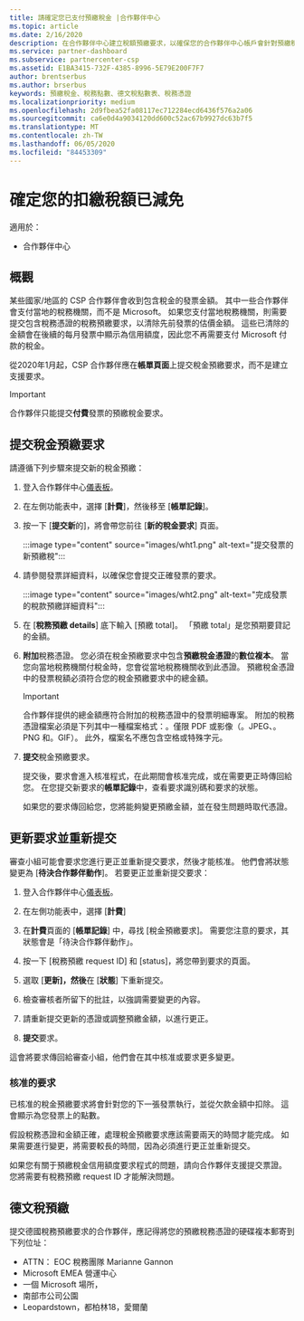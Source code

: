 ```yaml
---
title: 請確定您已支付預繳稅金 |合作夥伴中心
ms.topic: article
ms.date: 2/16/2020
description: 在合作夥伴中心建立稅額預繳要求，以確保您的合作夥伴中心帳戶會針對預繳稅金而貸。
ms.service: partner-dashboard
ms.subservice: partnercenter-csp
ms.assetid: E1BA3415-732F-4385-8996-5E79E200F7F7
author: brentserbus
ms.author: brserbus
keywords: 預繳稅金、稅務點數、德文稅點數表、稅務憑證
ms.localizationpriority: medium
ms.openlocfilehash: 2d9fbea52fa08117ec712284ecd6436f576a2a06
ms.sourcegitcommit: ca6e0d4a9034120dd600c52ac67b9927dc63b7f5
ms.translationtype: MT
ms.contentlocale: zh-TW
ms.lasthandoff: 06/05/2020
ms.locfileid: "84453309"
---
```

# <a name="make-sure-you-are-credited-for-withholding-tax"></a>確定您的扣繳稅額已減免

適用於：

- 合作夥伴中心

## <a name="overview"></a>概觀

某些國家/地區的 CSP 合作夥伴會收到包含稅金的發票金額。 其中一些合作夥伴會支付當地的稅務機關，而不是 Microsoft。 如果您支付當地稅務機關，則需要提交包含稅務憑證的稅務預繳要求，以清除先前發票的估價金額。 這些已清除的金額會在後續的每月發票中顯示為信用額度，因此您不再需要支付 Microsoft 付款的稅金。

從2020年1月起，CSP 合作夥伴應在**帳單頁面**上提交稅金預繳要求，而不是建立支援要求。

> [!IMPORTANT]
> 合作夥伴只能提交**付費**發票的預繳稅金要求。

## <a name="submit-a-tax-withholding-request"></a>提交稅金預繳要求

請遵循下列步驟來提交新的稅金預繳：

1. 登入合作夥伴中心[儀表板](https://partner.microsoft.com/dashboard/home)。

2. 在左側功能表中，選擇 [**計費**]，然後移至 [**帳單記錄**]。

3. 按一下 [**提交新**的]，將會帶您前往 [**新的稅金要求**] 頁面。

   :::image type="content" source="images/wht1.png" alt-text="提交發票的新預繳稅":::

4. 請參閱發票詳細資料，以確保您會提交正確發票的要求。

   :::image type="content" source="images/wht2.png" alt-text="完成發票的稅款預繳詳細資料":::

5. 在 [**稅務預繳 details**] 底下輸入 [預繳 total]。 「預繳 total」是您預期要貸記的金額。

6. **附加**稅務憑證。 您必須在稅金預繳要求中包含**預繳稅金憑證**的**數位複本**。 當您向當地稅務機關付稅金時，您會從當地稅務機關收到此憑證。 預繳稅金憑證中的發票稅額必須符合您的稅金預繳要求中的總金額。

   > [!IMPORTANT]
   > 合作夥伴提供的總金額應符合附加的稅務憑證中的發票明細專案。 附加的稅務憑證檔案必須是下列其中一種檔案格式：。僅限 PDF 或影像（。JPEG、。PNG 和。GIF）。 此外，檔案名不應包含空格或特殊字元。

7. **提交**稅金預繳要求。

   提交後，要求會進入核准程式，在此期間會核准完成，或在需要更正時傳回給您。 在您提交新要求的**帳單記錄**中，查看要求識別碼和要求的狀態。

   如果您的要求傳回給您，您將能夠變更預繳金額，並在發生問題時取代憑證。

## <a name="update-request-and-resubmit"></a>更新要求並重新提交

審查小組可能會要求您進行更正並重新提交要求，然後才能核准。 他們會將狀態變更為 [**待決合作夥伴動作**]。 若要更正並重新提交要求：

1. 登入合作夥伴中心[儀表板](https://partner.microsoft.com/dashboard/home)。

2. 在左側功能表中，選擇 [**計費**]

3. 在**計費**頁面的 [**帳單記錄**] 中，尋找 [稅金預繳要求]。 需要您注意的要求，其狀態會是「待決合作夥伴動作」。

4. 按一下 [稅務預繳 request ID] 和 [status]，將您帶到要求的頁面。

5. 選取 [**更新]，然後**在 [**狀態**] 下重新提交。

6. 檢查審核者所留下的批註，以強調需要變更的內容。

7. 請重新提交更新的憑證或調整預繳金額，以進行更正。

8. **提交**要求。

這會將要求傳回給審查小組，他們會在其中核准或要求更多變更。

### <a name="approved-requests"></a>核准的要求

已核准的稅金預繳要求將會針對您的下一張發票執行，並從欠款金額中扣除。 這會顯示為您發票上的點數。

假設稅務憑證和金額正確，處理稅金預繳要求應該需要兩天的時間才能完成。 如果需要進行變更，將需要較長的時間，因為必須進行更正並重新提交。

如果您有關于預繳稅金信用額度要求程式的問題，請向合作夥伴支援提交票證。 您將需要有稅務預繳 request ID 才能解決問題。

## <a name="german-tax-withholding"></a>德文稅預繳

提交德國稅務預繳要求的合作夥伴，應記得將您的預繳稅務憑證的硬碟複本郵寄到下列位址：

- ATTN： EOC 稅務團隊 Marianne Gannon
- Microsoft EMEA 營運中心
- 一個 Microsoft 場所，
- 南部市公司公園
- Leopardstown，都柏林18，愛爾蘭
